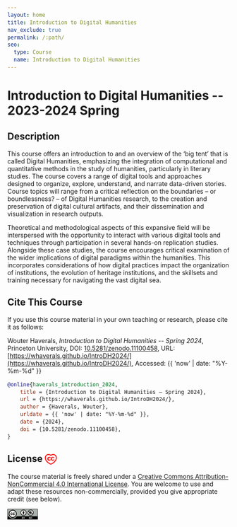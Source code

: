 ```yaml
---
layout: home
title: Introduction to Digital Humanities
nav_exclude: true
permalink: /:path/
seo:
  type: Course
  name: Introduction to Digital Humanities
---
```


# Introduction to Digital Humanities -- 2023-2024 Spring

## Description

This course offers an introduction to and an overview of the ‘big tent’ that is called Digital Humanities, emphasizing the integration of computational and quantitative methods in the study of humanities, particularly in literary studies. The course covers a range of digital tools and approaches designed to organize, explore, understand, and narrate data-driven stories. Course topics will range from a critical reflection on the boundaries – or boundlessness? – of Digital Humanities research, to the creation and preservation of digital cultural artifacts, and their dissemination and visualization in research outputs. 

Theoretical and methodological aspects of this expansive field will be interspersed with the opportunity to interact with various digital tools and techniques through participation in several hands-on replication studies. Alongside these case studies, the course encourages critical examination of the wider implications of digital paradigms within the humanities. This incorporates considerations of how digital practices impact the organization of institutions, the evolution of heritage institutions, and the skillsets and training necessary for navigating the vast digital sea.

## Cite This Course

If you use this course material in your own teaching or research, please cite it as follows:

Wouter Haverals, _Introduction to Digital Humanities -- Spring 2024_, Princeton University, DOI: [10.5281/zenodo.11100458](https://doi.org/10.5281/zenodo.11100458), URL: [https://whaverals.github.io/IntroDH2024/](https://whaverals.github.io/IntroDH2024/), Accessed: {{ 'now' | date: "%Y-%m-%d" }}

```bibtex
@online{haverals_introduction_2024,
	title = {Introduction to Digital Humanities – Spring 2024},
	url = {https://whaverals.github.io/IntroDH2024/},
	author = {Haverals, Wouter},
	urldate = {{ 'now' | date: "%Y-%m-%d" }},
	date = {2024},
	doi = {10.5281/zenodo.11100458},
}
```

## License <img src="assets/ccheart_red.svg" alt="Creative Commons License Heart" style="height: 24px; vertical-align: middle;"/> 

The course material is freely shared under a [Creative Commons Attribution-NonCommercial 4.0 International License](https://creativecommons.org/licenses/by-nc/4.0/). You are welcome to use and adapt these resources non-commercially, provided you give appropriate credit (see below).

<img src="assets/by-nc.eu.svg" alt="Creative Commons License Logo" style="height: 24px; vertical-align: middle;"/>